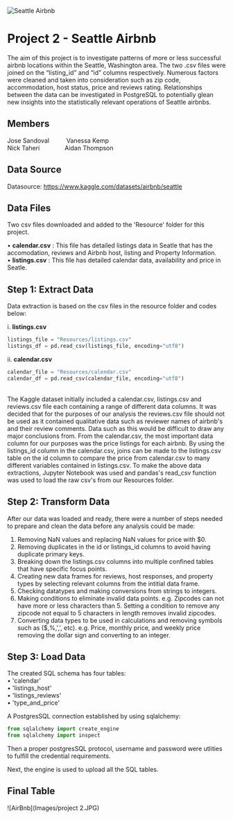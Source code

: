 ![Seattle Airbnb](https://storage.googleapis.com/kaggle-datasets-images/393/804/669cd834cb82eb3f7fbded566dd02e92/dataset-cover.jpeg)
# **Project 2 - Seattle Airbnb**
The aim of this project is to investigate patterns of more or less successful airbnb locations within the Seattle, Washington area. The two .csv files were joined on the “listing_id” and “id” columns respectively. Numerous factors were cleaned and taken into consideration such as zip code, accommodation, host status, price and reviews rating. Relationships between the data can be investigated in PostgreSQL to potentially glean new insights into the statistically relevant operations of Seattle airbnbs.

## **Members**
Jose Sandoval  &emsp; &emsp; Vanessa Kemp<br>
Nick Taheri   &emsp; &emsp; &emsp;  Aidan Thompson

## **Data Source**
Datasource: https://www.kaggle.com/datasets/airbnb/seattle

## **Data Files**
Two csv files downloaded and added to the 'Resource' folder for this project.<br>

•	**calendar.csv** : This file has detailed listings data in Seatle that has the accomodation, reviews and Airbnb host, listing and Property Information.<br>
•	**listings.csv** : This file has detailed calendar data, availability and price in Seatle. <br>

## **Step 1: Extract Data**
Data extraction is based on the csv files in the resource folder and codes below:<br>

i. **listings.csv**
   ~~~~python
   listings_file = "Resources/listings.csv"
   listings_df = pd.read_csv(listings_file, encoding="utf8")
   ~~~~
ii. **calendar.csv**
   ~~~~python	
   calendar_file = "Resources/calendar.csv"
   calendar_df = pd.read_csv(calendar_file, encoding="utf8")
   ~~~~
<br>
The Kaggle dataset initially included a calendar.csv, listings.csv and reviews.csv file each containing a range of different data columns. It was decided that for the purposes of our analysis the reviews.csv file should not be used as it contained qualitative data such as reviewer names of airbnb's and their review comments. Data such as this would be difficult to draw any major conclusions from. From the calendar.csv, the most important data column for our purposes was the price listings for each airbnb. By using the listings_id column in the calendar.csv, joins can be made to the listings.csv table on the id column to compare the price from calendar.csv to many different variables contained in listings.csv. To make the above data extractions, Jupyter Notebook was used and pandas's read_csv function was used to load the raw csv's from our Resources folder.

## **Step 2: Transform Data**
After our data was loaded and ready, there were a number of steps needed to prepare and clean the data before any analysis could be made:

1. Removing NaN values and replacing NaN values for price with $0.
2. Removing duplicates in the id or listings_id columns to avoid having duplicate primary keys. 
3. Breaking down the listings.csv columns into multiple confined tables that have specific focus points. 
4. Creating new data frames for reviews, host responses, and property types by selecting relevant columns from the intitial data frame.
5. Checking datatypes and making conversions from strings to integers.
6. Making conditions to eliminate invalid data points. e.g. Zipcodes can not have more or less characters than 5. Setting a condition to remove any zipcode not equal to 5 characters in length removes invalid zipcodes.
7. Converting data types to be used in calculations and removing symbols such as ($,%,',', etc). e.g. Price, monthly price, and weekly price removing the dollar sign and converting to an integer.

## **Step 3: Load Data**
The created SQL schema has four tables:<br>
 •	'calendar'<br>
 •	'listings_host'<br>
 •	'listings_reviews'<br>
 •	'type_and_price'<br>

A PostgresSQL connection established by using sqlalchemy:<br>
~~~~python
from sqlalchemy import create_engine
from sqlalchemy import inspect
~~~~

Then a proper postgresSQL protocol, username and password were utlities to fulfill the credential requirements. 

Next, the engine is used to upload all the SQL tables.

## Final Table
![AirBnb](Images/project 2.JPG)